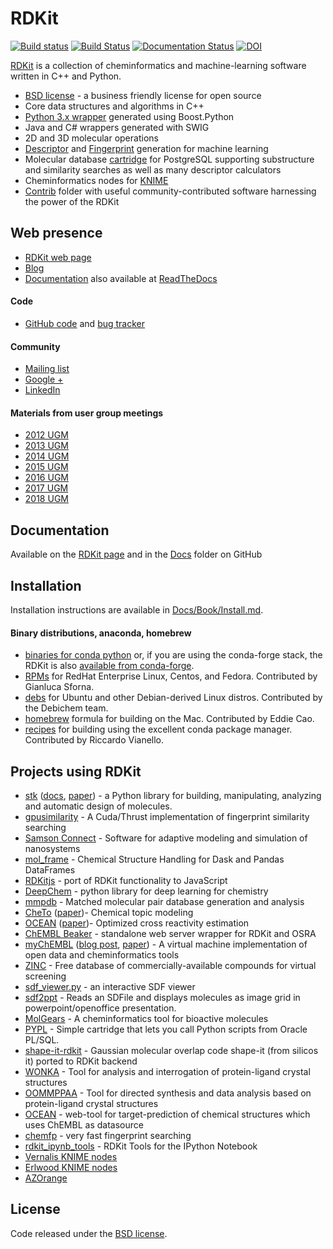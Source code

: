 # RDKit
[![Build status](https://travis-ci.com/rdkit/rdkit.svg)](https://travis-ci.com/rdkit/rdkit)
[![Build Status](https://dev.azure.com/ricrogz/myrdkit/_apis/build/status/ricrogz.rdkit?branchName=master)](https://dev.azure.com/ricrogz/myrdkit/_build/latest?definitionId=1&branchName=master)
[![Documentation Status](https://readthedocs.org/projects/rdkit/badge/?version=latest)](http://rdkit.readthedocs.org/en/latest/)
[![DOI](https://zenodo.org/badge/10009991.svg)](https://zenodo.org/badge/latestdoi/10009991)


[RDKit](https://github.com/rdkit/rdkit) is a collection of cheminformatics and machine-learning software written in C++ and Python.

  * [BSD license](https://github.com/rdkit/rdkit/blob/master/license.txt) - a business friendly license for open source
  * Core data structures and algorithms in C++
  * [Python 3.x wrapper](http://www.rdkit.org/docs/GettingStartedInPython.html) generated using Boost.Python
  * Java and C# wrappers generated with SWIG
  * 2D and 3D molecular operations
  * [Descriptor](http://www.rdkit.org/docs/GettingStartedInPython.html#list-of-available-descriptors) and [Fingerprint](http://www.rdkit.org/docs/GettingStartedInPython.html#list-of-available-fingerprints) generation for machine learning
  * Molecular database [cartridge](http://www.rdkit.org/docs/Cartridge.html) for PostgreSQL supporting substructure and similarity searches as well as many descriptor calculators
  * Cheminformatics nodes for [KNIME](http://tech.knime.org/community/rdkit)
  * [Contrib](https://github.com/rdkit/rdkit/tree/master/Contrib) folder with useful community-contributed software harnessing the power of the RDKit

## Web presence

  * [RDKit web page](https://github.com/rdkit/rdkit)
  * [Blog](https://rdkit.blogspot.com)
  * [Documentation](http://www.rdkit.org/docs/index.html) also
    available at [ReadTheDocs](http://rdkit.readthedocs.org/en/latest/)

#### Code

  * [GitHub code](https://github.com/rdkit) and [bug tracker](https://github.com/rdkit/rdkit/issues)

#### Community

  * [Mailing list](https://sourceforge.net/p/rdkit/mailman/)
  * [Google +](https://plus.google.com/u/0/116996224395614252219)
  * [LinkedIn](https://www.linkedin.com/groups/RDKit-8192558/about)

#### Materials from user group meetings

  * [2012 UGM](http://www.rdkit.org/UGM/2012/)
  * [2013 UGM](https://github.com/rdkit/UGM_2013)
  * [2014 UGM](https://github.com/rdkit/UGM_2014)
  * [2015 UGM](https://github.com/rdkit/UGM_2015)
  * [2016 UGM](https://github.com/rdkit/UGM_2016)
  * [2017 UGM](https://github.com/rdkit/UGM_2017)
  * [2018 UGM](https://github.com/rdkit/UGM_2018)

## Documentation
Available on the [RDKit page](http://www.rdkit.org/docs/index.html)
and in the [Docs](https://github.com/rdkit/rdkit/tree/master/Docs) folder on GitHub

## Installation

Installation instructions are available in [Docs/Book/Install.md](https://github.com/rdkit/rdkit/blob/master/Docs/Book/Install.md).

#### Binary distributions, anaconda, homebrew

  * [binaries for conda python](https://anaconda.org/rdkit/rdkit) or, if you are using the conda-forge stack, the RDKit is also [available from conda-forge](https://anaconda.org/conda-forge/rdkit).
  * [RPMs](https://copr.fedoraproject.org/coprs/giallu/rdkit/) for RedHat Enterprise Linux, Centos, and Fedora. Contributed by Gianluca Sforna.
  * [debs](https://blends.debian.org/debichem/tasks/cheminformatics) for Ubuntu and other Debian-derived Linux distros. Contributed by the Debichem team.
  * [homebrew](https://github.com/rdkit/homebrew-rdkit) formula for building on the Mac. Contributed by Eddie Cao.
  * [recipes](https://github.com/rdkit/conda-rdkit) for building using the excellent conda package manager. Contributed by Riccardo Vianello.

## Projects using RDKit

- [stk](https://github.com/lukasturcani/stk) ([docs](https://lukasturcani.github.io/stk/docs/build/html/), [paper](https://onlinelibrary.wiley.com/doi/10.1002/jcc.25377)) -
a Python library for building, manipulating, analyzing and automatic design of molecules.
- [gpusimilarity](https://github.com/schrodinger/gpusimilarity) - A Cuda/Thrust implementation of fingerprint similarity searching
- [Samson Connect](https://www.samson-connect.net) - Software for adaptive modeling and simulation of nanosystems
- [mol_frame](https://github.com/apahl/mol_frame) - Chemical Structure Handling for Dask and Pandas DataFrames
- [RDKitjs](https://github.com/cheminfo/RDKitjs) - port of RDKit functionality to JavaScript
- [DeepChem](https://deepchem.io) - python library for deep learning for chemistry
- [mmpdb](https://github.com/rdkit/mmpdb) - Matched molecular pair database generation and analysis
- [CheTo](https://github.com/rdkit/CheTo) ([paper](http://pubs.acs.org/doi/10.1021/acs.jcim.7b00249))- Chemical topic modeling
- [OCEAN](https://github.com/rdkit/OCEAN) ([paper](http://pubs.acs.org/doi/abs/10.1021/acs.jcim.6b00067))- Optimized cross reactivity estimation
- [ChEMBL Beaker](https://github.com/mnowotka/chembl_beaker) - standalone web server wrapper for RDKit and OSRA
- [myChEMBL](https://github.com/chembl/mychembl) ([blog post](http://chembl.blogspot.de/2013/10/chembl-virtual-machine-aka-mychembl.html), [paper](http://bioinformatics.oxfordjournals.org/content/early/2013/11/20/bioinformatics.btt666)) - A virtual machine implementation of open data and cheminformatics tools
- [ZINC](http://zinc15.docking.org) - Free database of commercially-available compounds for virtual screening
- [sdf_viewer.py](https://github.com/apahl/sdf_viewer) - an interactive SDF viewer
- [sdf2ppt](https://github.com/dkuhn/sdf2ppt) - Reads an SDFile and displays molecules as image grid in powerpoint/openoffice presentation.
- [MolGears](https://github.com/admed/molgears) - A cheminformatics tool for bioactive molecules
- [PYPL](http://www.biochemfusion.com/downloads/#OracleUtilities) - Simple cartridge that lets you call Python scripts from Oracle PL/SQL.
- [shape-it-rdkit](https://github.com/jandom/shape-it-rdkit) - Gaussian molecular overlap code shape-it (from silicos it) ported to RDKit backend
- [WONKA](http://wonka.sgc.ox.ac.uk/WONKA/) - Tool for analysis and interrogation of protein-ligand crystal structures
- [OOMMPPAA](http://oommppaa.sgc.ox.ac.uk/OOMMPPAA/) - Tool for directed synthesis and data analysis based on protein-ligand crystal structures
- [OCEAN](https://github.com/rdkit/OCEAN) - web-tool for target-prediction of chemical structures which uses ChEMBL as datasource
- [chemfp](http://chemfp.com) - very fast fingerprint searching
- [rdkit_ipynb_tools](https://github.com/apahl/rdkit_ipynb_tools) - RDKit Tools for the IPython Notebook
- [Vernalis KNIME nodes](https://www.knime.com/book/vernalis-nodes-for-knime-trusted-extension)
- [Erlwood KNIME nodes](https://www.knime.com/community/erlwood)
- [AZOrange](https://github.com/AZcompTox/AZOrange)

## License

Code released under the [BSD license](https://github.com/rdkit/rdkit/blob/master/license.txt).

